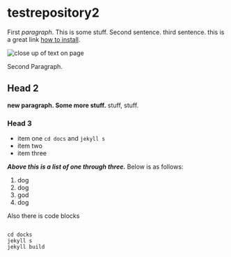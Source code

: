 # testrepository2

First *paragraph*. This is some stuff. 
Second sentence. 
third sentence. 
this is a great link [how to install](https://evanwill.github.io/_drafts/notes/markdown-minute.html).

![close up of text on page](https://upload.wikimedia.org/wikipedia/commons/4/4b/Focus_ubt.jpeg)

Second Paragraph. 

## Head 2

**new paragraph. Some more stuff.**
stuff, stuff. 

### Head 3

- item one `cd docs` and `jekyll s`
- item two
- item three

**_Above this is a list of one through three._**
Below is as follows: 

1. dog
2. dog
3. god
4. dog

Also there is code blocks

```

cd docks
jekyll s 
jekyll build
```
